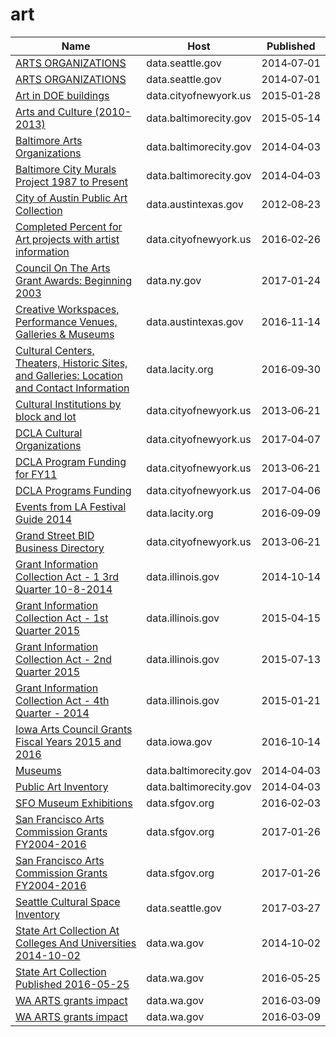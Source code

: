 # art

Name | Host | Published
---- | ---- | ---------
[ARTS ORGANIZATIONS](../datasets/vwis-5pa9.md) | data.seattle.gov | 2014&#x2011;07&#x2011;01
[ARTS ORGANIZATIONS](../datasets/vwis-5pa9.md) | data.seattle.gov | 2014&#x2011;07&#x2011;01
[Art in DOE buildings](../datasets/8a4n-zmpj.md) | data.cityofnewyork.us | 2015&#x2011;01&#x2011;28
[Arts and Culture (2010-2013)](../datasets/s9kh-t3xq.md) | data.baltimorecity.gov | 2015&#x2011;05&#x2011;14
[Baltimore Arts Organizations](../datasets/r4ur-u5nm.md) | data.baltimorecity.gov | 2014&#x2011;04&#x2011;03
[Baltimore City Murals Project 1987 to Present](../datasets/zqh4-9ud5.md) | data.baltimorecity.gov | 2014&#x2011;04&#x2011;03
[City of Austin Public Art Collection](../datasets/yqxj-7evp.md) | data.austintexas.gov | 2012&#x2011;08&#x2011;23
[Completed Percent for Art projects with artist information](../datasets/gzdv-qiga.md) | data.cityofnewyork.us | 2016&#x2011;02&#x2011;26
[Council On The Arts Grant Awards: Beginning 2003](../datasets/5q72-7g66.md) | data.ny.gov | 2017&#x2011;01&#x2011;24
[Creative Workspaces, Performance Venues, Galleries & Museums](../datasets/qxfh-ycp7.md) | data.austintexas.gov | 2016&#x2011;11&#x2011;14
[Cultural Centers, Theaters, Historic Sites, and Galleries: Location and Contact Information](../datasets/vdjf-if28.md) | data.lacity.org | 2016&#x2011;09&#x2011;30
[Cultural Institutions by block and lot](../datasets/733r-da8r.md) | data.cityofnewyork.us | 2013&#x2011;06&#x2011;21
[DCLA Cultural Organizations](../datasets/u35m-9t32.md) | data.cityofnewyork.us | 2017&#x2011;04&#x2011;07
[DCLA Program Funding for FY11](../datasets/rskq-5bfv.md) | data.cityofnewyork.us | 2013&#x2011;06&#x2011;21
[DCLA Programs Funding](../datasets/y6fv-k6p7.md) | data.cityofnewyork.us | 2017&#x2011;04&#x2011;06
[Events from LA Festival Guide 2014](../datasets/acy8-72w9.md) | data.lacity.org | 2016&#x2011;09&#x2011;09
[Grand Street BID Business Directory](../datasets/656a-faqy.md) | data.cityofnewyork.us | 2013&#x2011;06&#x2011;21
[Grant Information Collection Act - 1 3rd Quarter 10-8-2014](../datasets/wxdj-p68s.md) | data.illinois.gov | 2014&#x2011;10&#x2011;14
[Grant Information Collection Act - 1st Quarter 2015](../datasets/rxtg-dp75.md) | data.illinois.gov | 2015&#x2011;04&#x2011;15
[Grant Information Collection Act - 2nd Quarter 2015](../datasets/8gc6-dfne.md) | data.illinois.gov | 2015&#x2011;07&#x2011;13
[Grant Information Collection Act - 4th Quarter - 2014](../datasets/nzqn-upe6.md) | data.illinois.gov | 2015&#x2011;01&#x2011;21
[Iowa Arts Council Grants Fiscal Years 2015 and 2016](../datasets/kt8m-rwtb.md) | data.iowa.gov | 2016&#x2011;10&#x2011;14
[Museums](../datasets/8hgq-9pi6.md) | data.baltimorecity.gov | 2014&#x2011;04&#x2011;03
[Public Art Inventory](../datasets/5xsg-uc29.md) | data.baltimorecity.gov | 2014&#x2011;04&#x2011;03
[SFO Museum Exhibitions](../datasets/bjtz-s8v8.md) | data.sfgov.org | 2016&#x2011;02&#x2011;03
[San Francisco Arts Commission Grants FY2004-2016](../datasets/mxvq-mfs5.md) | data.sfgov.org | 2017&#x2011;01&#x2011;26
[San Francisco Arts Commission Grants FY2004-2016](../datasets/mxvq-mfs5.md) | data.sfgov.org | 2017&#x2011;01&#x2011;26
[Seattle Cultural Space Inventory](../datasets/vsxr-aydq.md) | data.seattle.gov | 2017&#x2011;03&#x2011;27
[State Art Collection At Colleges And Universities 2014-10-02](../datasets/eae8-g7j8.md) | data.wa.gov | 2014&#x2011;10&#x2011;02
[State Art Collection Published 2016-05-25](../datasets/xx9k-ku4q.md) | data.wa.gov | 2016&#x2011;05&#x2011;25
[WA ARTS grants impact](../datasets/h95v-nqyw.md) | data.wa.gov | 2016&#x2011;03&#x2011;09
[WA ARTS grants impact](../datasets/h95v-nqyw.md) | data.wa.gov | 2016&#x2011;03&#x2011;09


